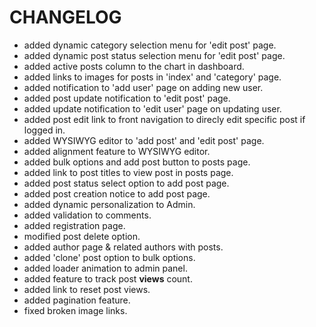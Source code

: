 # CHANGELOG

* added dynamic category selection menu for 'edit post' page.
* added dynamic post status selection menu for 'edit post' page.
* added active posts column to the chart in dashboard.
* added links to images for posts in 'index' and 'category' page.
* added notification to 'add user' page on adding new user.
* added post update notification to 'edit post' page.
* added update notification to 'edit user' page on updating user.
* added post edit link to front navigation to direcly edit specific post if logged in.
* added WYSIWYG editor to 'add post' and 'edit post' page.
* added alignment feature to WYSIWYG editor. 
* added bulk options and add post button to posts page.
* added link to post titles to view post in posts page.
* added post status select option to add post page.
* added post creation notice to add post page.
* added dynamic personalization to Admin.
* added validation to comments.
* added registration page.
* modified post delete option.
* added author page & related authors with posts.
* added 'clone' post option to bulk options.
* added loader animation to admin panel.
* added feature to track post __views__ count.
* added link to reset post views.
* added pagination feature.
* fixed broken image links.
